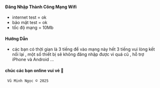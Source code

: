 #### Đăng Nhập Thành Công Mạng Wifi 

  - internet test = ok
  - bảo mật test  = ok
  - tốc độ mạng   = 10Mb

#### Hướng Dẫn

  - các bạn có thời gian là 3 tiếng để vào mạng này hết 3 tiếng vui lòng kết nối lại , một số thiết bị sẽ không đăng nhập được vì quá cũ , hỗ trợ iPhone và Android ... 

#### chúc các bạn online vui vẻ 🥰

     Vũ Minh Ngọc © 2025 
